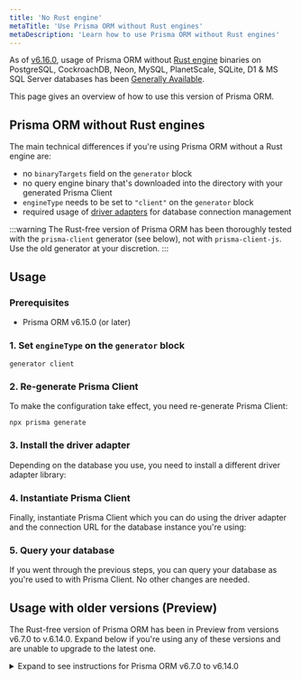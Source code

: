 ```yaml
---
title: 'No Rust engine'
metaTitle: 'Use Prisma ORM without Rust engines'
metaDescription: 'Learn how to use Prisma ORM without Rust engines'
---
```


As of [v6.16.0](https://pris.ly/release/6.16.0), usage of Prisma ORM without [Rust engine](/orm/more/under-the-hood/engines) binaries on PostgreSQL, CockroachDB, Neon, MySQL, PlanetScale, SQLite, D1 & MS SQL Server databases has been [Generally Available](/orm/more/releases#generally-available-ga).

This page gives an overview of how to use this version of Prisma ORM.

## Prisma ORM without Rust engines

The main technical differences if you're using Prisma ORM without a Rust engine are:

- no `binaryTargets` field on the `generator` block
- no query engine binary that's downloaded into the directory with your generated Prisma Client
- `engineType` needs to be set to `"client"` on the `generator` block
- required usage of [driver adapters](/orm/overview/databases/database-drivers#driver-adapters) for database connection management

:::warning
The Rust-free version of Prisma ORM has been thoroughly tested with the `prisma-client` generator (see below), not with `prisma-client-js`. Use the old generator at your discretion.
:::

## Usage

### Prerequisites

- Prisma ORM v6.15.0 (or later)

### 1. Set `engineType` on the `generator` block

```prisma file=schema.prisma
generator client
```

### 2. Re-generate Prisma Client

To make the configuration take effect, you need re-generate Prisma Client:

```terminal
npx prisma generate
```

### 3. Install the driver adapter

Depending on the database you use, you need to install a different driver adapter library:

### 4. Instantiate Prisma Client

Finally, instantiate Prisma Client which you can do using the driver adapter and the connection URL for the database instance you're using:

### 5. Query your database

If you went through the previous steps, you can query your database as you're used to with Prisma Client. No other changes are needed.

## Usage with older versions (Preview)

The Rust-free version of Prisma ORM has been in Preview from versions v6.7.0 to v.6.14.0. Expand below if you're using any of these versions and are unable to upgrade to the latest one.

<details>

<summary>Expand to see instructions for Prisma ORM v6.7.0 to v6.14.0</summary>

### Prerequisites

- Any Prisma ORM version between 6.7.0 and 6.14.0

### 1. Set feature flags

Usage of the new architecture requires the `driverAdapters` and `queryCompiler` feature flags to be set:

```prisma file=schema.prisma
generator client
```

### 2. Re-generate Prisma Client

To make the feature flags take effect, you need re-generate Prisma Client:

```terminal
npx prisma generate
```

### 3. Install the driver adapter

Depending on the database you use, you need to install a different driver adapter library:

### 4. Instantiate Prisma Client

Finally, you need to instantiate Prisma Client which you can do using the driver adapter and the connection URL for the database instance you're using.

### 5. Query your database

If you went through the previous steps, you can query your database as you're used to with Prisma Client. No other changes are needed.

</details>
